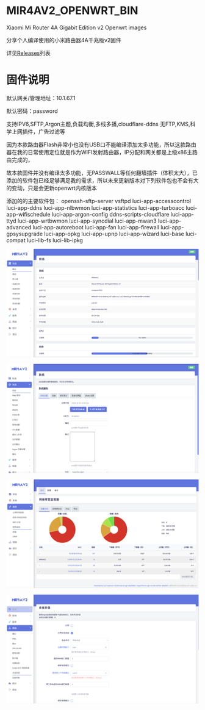 # MIR4AV2_OPENWRT_BIN
Xiaomi Mi Router 4A Gigabit Edition v2 Openwrt images

分享个人编译使用的小米路由器4A千兆版v2固件

详见[Releases](https://github.com/roccocx/MIR4AV2_OPENWRT_BIN/releases)列表

# 固件说明
默认网关/管理地址：10.1.67.1

默认密码：password

支持IPV6,SFTP,Argon主题,负载均衡,多线多播,cloudflare-ddns
无FTP,KMS,科学上网插件，广告过滤等

因为本款路由器Flash非常小也没有USB口不能编译添加太多功能，所以这款路由器在我的日常使用定位就是作为WIFI发射路由器，IP分配和网关都是上级x86主路由完成的，

故本款固件并没有编译太多功能，无PASSWALL等任何翻墙插件（体积太大），已添加的软件包已经足够满足我的需求，所以未来更新版本对下列软件包也不会有大的变动，只是会更新openwrt内核版本

添加的的主要软件包：
openssh-sftp-server vsftpd luci-app-accesscontrol luci-app-ddns luci-app-nlbwmon luci-app-statistics luci-app-turboacc luci-app-wifischedule luci-app-argon-config ddns-scripts-cloudflare luci-app-ttyd luci-app-wrtbwmon luci-app-syncdial luci-app-mwan3 luci-app-advanced luci-app-autoreboot luci-app-fan luci-app-firewall luci-app-gpsysupgrade luci-app-opkg luci-app-upnp luci-app-wizard luci-base luci-compat luci-lib-fs luci-lib-ipkg

![Image text](https://raw.githubusercontent.com/roccocx/MIR4AV2_OPENWRT_BIN/main/img/1.png)

![Image text](https://raw.githubusercontent.com/roccocx/MIR4AV2_OPENWRT_BIN/main/img/2.png)

![Image text](https://raw.githubusercontent.com/roccocx/MIR4AV2_OPENWRT_BIN/main/img/3.png)

![Image text](https://raw.githubusercontent.com/roccocx/MIR4AV2_OPENWRT_BIN/main/img/4.png)
